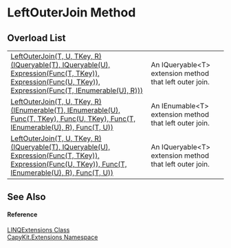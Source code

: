 # LeftOuterJoin Method


## Overload List
<table>
<tr>
<td><a href="M_CapyKit_Extensions_LINQExtensions_LeftOuterJoin__4_2.md">LeftOuterJoin(T, U, TKey, R)(IQueryable(T), IQueryable(U), Expression(Func(T, TKey)), Expression(Func(U, TKey)), Expression(Func(T, IEnumerable(U), R)))</a></td>
<td>An IQueryable&lt;T&gt; extension method that left outer join.</td></tr>
<tr>
<td><a href="M_CapyKit_Extensions_LINQExtensions_LeftOuterJoin__4.md">LeftOuterJoin(T, U, TKey, R)(IEnumerable(T), IEnumerable(U), Func(T, TKey), Func(U, TKey), Func(T, IEnumerable(U), R), Func(T, U))</a></td>
<td>An IEnumable&lt;T&gt; extension method that left outer join.</td></tr>
<tr>
<td><a href="M_CapyKit_Extensions_LINQExtensions_LeftOuterJoin__4_1.md">LeftOuterJoin(T, U, TKey, R)(IQueryable(T), IQueryable(U), Expression(Func(T, TKey)), Expression(Func(U, TKey)), Func(T, IEnumerable(U), R), Func(T, U))</a></td>
<td>An IQueryable&lt;T&gt; extension method that left outer join.</td></tr>
</table>

## See Also


#### Reference
<a href="T_CapyKit_Extensions_LINQExtensions.md">LINQExtensions Class</a>  
<a href="N_CapyKit_Extensions.md">CapyKit.Extensions Namespace</a>  
